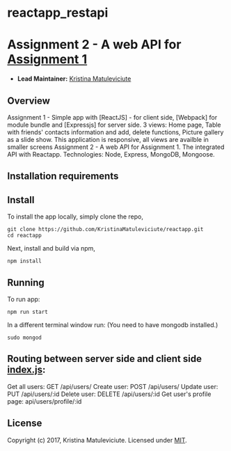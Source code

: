 # reactapp_restapi

# Assignment 2 - A web API for [Assignment 1][assignment1]

- __Lead Maintainer:__ [Kristina Matuleviciute][Lead]

## Overview
Assignment 1 -
Simple app with [ReactJS] - for client side, [Webpack] for module bundle and [Expressjs] for server side.
3 views: Home page, Table with friends' contacts information and add, delete functions, Picture gallery as a slide show. This application is responsive, all views are availble in smaller screens
Assignment 2 -
A web API for Assignment 1.
The integrated API with Reactapp.
Technologies: Node, Express, MongoDB, Mongoose. 	 


## Installation requirements

## Install

To install the app locally, simply clone the repo,

```
git clone https://github.com/KristinaMatuleviciute/reactapp.git
cd reactapp
```

Next, install and build via npm,

```
npm install
```

## Running

To run app:

```
npm run start
```

In a different terminal window run:
(You need to have mongodb installed.)

```
sudo mongod
```

## Routing between server side and client side [index.js][index]:

Get all users: GET /api/users/
Create user: POST /api/users/
Update user: PUT /api/users/:id
Delete user: DELETE /api/users/:id
Get user's profile page: api/users/profile/:id

## License

Copyright (c) 2017, Kristina Matuleviciute. Licensed under [MIT].

[mit]: ./LICENSE
[Lead]: https://github.com/KristinaMatuleviciute
[assignment1]:https://github.com/KristinaMatuleviciute/reactapp
[index]:https://github.com/KristinaMatuleviciute/reactapp_restapi/blob/master/api/users/index.js
